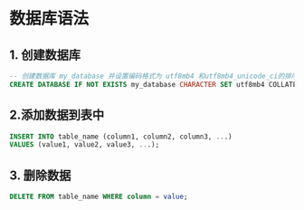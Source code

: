# 数据库语法

## 1. 创建数据库

```sql
-- 创建数据库 my_database 并设置编码格式为 utf8mb4 和utf8mb4_unicode_ci的排序规则
CREATE DATABASE IF NOT EXISTS my_database CHARACTER SET utf8mb4 COLLATE  utf8mb4_unicode_ci;  
```

## 2.添加数据到表中

```sql
INSERT INTO table_name (column1, column2, column3, ...)  
VALUES (value1, value2, value3, ...);
```

## 3. 删除数据

```sql
DELETE FROM table_name WHERE column = value;
```
